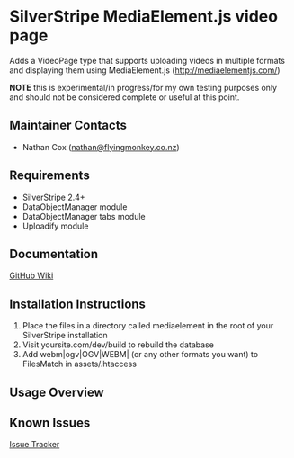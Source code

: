SilverStripe MediaElement.js video page
===================================

Adds a VideoPage type that supports uploading videos in multiple formats and displaying them using MediaElement.js (http://mediaelementjs.com/)

**NOTE** this is experimental/in progress/for my own testing purposes only and should not be considered complete or useful at this point.


Maintainer Contacts
-------------------
* Nathan Cox (<nathan@flyingmonkey.co.nz>)

Requirements
------------
* SilverStripe 2.4+
* DataObjectManager module
* DataObjectManager tabs module
* Uploadify module

Documentation
-------------
[GitHub Wiki](https://github.com/nathancox/silverstripe-mediaelement)

Installation Instructions
-------------------------

1. Place the files in a directory called mediaelement in the root of your SilverStripe installation
2. Visit yoursite.com/dev/build to rebuild the database
3. Add 	webm|ogv|OGV|WEBM| (or any other formats you want) to FilesMatch in assets/.htaccess 

Usage Overview
--------------




Known Issues
------------
[Issue Tracker](https://github.com/nathancox/silverstripe-mediaelement/issues)